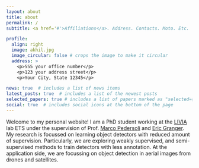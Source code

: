 ```yaml
---
layout: about
title: about
permalink: /
subtitle: <a href='#'>Affiliations</a>. Address. Contacts. Moto. Etc.

profile:
  align: right
  image: akhil.jpg
  image_circular: false # crops the image to make it circular
  address: >
    <p>555 your office number</p>
    <p>123 your address street</p>
    <p>Your City, State 12345</p>

news: true  # includes a list of news items
latest_posts: true  # includes a list of the newest posts
selected_papers: true # includes a list of papers marked as "selected={true}"
social: true  # includes social icons at the bottom of the page
---
```


Welcome to my personal website! I am a PhD student working at the [LIVIA](https://liviamtl.ca/) lab ETS under the supervision of Prof. [Marco Pedersoli](https://www.etsmtl.ca/en/research/professors/mpedersoli/) and [Eric Granger](https://www.etsmtl.ca/en/research/professors/egranger). My research is focussed on learning object detectors with reduced amount of supervision. Particularly, we are exploring weakly supervised, and semi-supervised methods to train detectors with less annotation. At the application side, we are focussing on object detection in aerial images from drones and satellites. 

